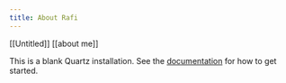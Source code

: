 ```yaml
---
title: About Rafi
---
```

[[Untitled]]
[[about me]]

This is a blank Quartz installation.
See the [documentation](https://quartz.jzhao.xyz) for how to get started.
